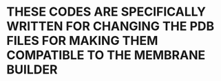 # THESE CODES ARE SPECIFICALLY WRITTEN FOR CHANGING THE PDB FILES FOR MAKING THEM COMPATIBLE TO THE MEMBRANE BUILDER
